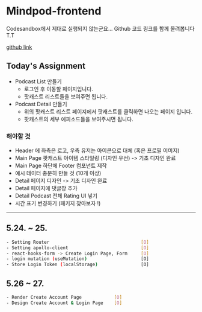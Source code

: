 # Mindpod-frontend

Codesandbox에서 제대로 실행되지 않는군요... Github 코드 링크를 함께 올려봅니다 T.T

[github link](https://github.com/bwmelon97/Mindpod-frontend)

## Today's Assignment
* Podcast List 만들기
    - 로그인 후 이동할 페이지입니다.
    - 팟캐스트 리스트들을 보여주면 됩니다.
* Podcast Detail 만들기
    - 위의 팟캐스트 리스트 페이지에서 팟캐스트를 클릭하면 나오는 페이지 입니다.
    - 팟캐스트의 세부 에피소드들을 보여주시면 됩니다.

### 해야할 것
 * Header 에 좌측은 로고, 우측 유저는 아이콘으로 대체 (혹은 프로필 이미지)
 * Main Page 팟캐스트 아이템 스타일링 (디자인 우선)     -> 기초 디자인 완료
 * Main Page 하단에 Footer 컴포넌트 제작
 * 예시 데이터 충분히 만들 것 (10개 이상)
 * Detail 페이지 디자인                               -> 기초 디자인 완료
 * Detail 페이지에 댓글창 추가
 * Detail Podcast 전체 Rating UI 넣기
 * 시간 표기 변경하기 (패키지 찾아보자 !)

---

## 5.24. ~ 25.

```bash
- Setting Router                                  [O]
- Setting apollo-client                           [O]
- react-hooks-form -> Create Login Page, Form     [O]
- login mutation (useMutation)                    [O]
- Store Login Token (localStorage)                [O]
```

## 5.26 ~ 27.

```bash
- Render Create Account Page            [O]
- Design Create Account & Login Page    [O]
```